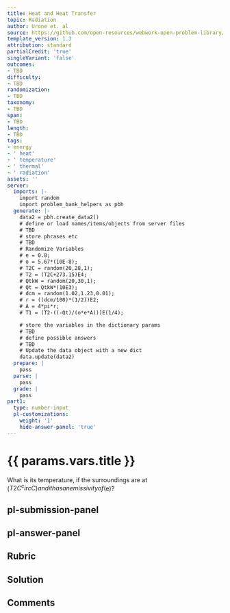 ```yaml
---
title: Heat and Heat Transfer
topic: Radiation
author: Urone et. al
source: https://github.com/open-resources/webwork-open-problem-library/tree/master/Contrib/BrockPhysics/College_Physics_Urone/14.Heat_and_Heat_Transfer/14-07.Radiation/NU_U17_14_07_025.pg
template_version: 1.3
attribution: standard
partialCredit: 'true'
singleVariant: 'false'
outcomes:
- TBD
difficulty:
- TBD
randomization:
- TBD
taxonomy:
- TBD
span:
- TBD
length:
- TBD
tags:
- energy
- ' heat'
- ' temperature'
- ' thermal'
- ' radiation'
assets: ''
server:
  imports: |-
    import random
    import problem_bank_helpers as pbh
  generate: |-
    data2 = pbh.create_data2()
    # define or load names/items/objects from server files
    # TBD
    # store phrases etc
    # TBD
    # Randomize Variables
    # e = 0.8;
    # o = 5.67*(10E-8);
    # T2C = random(20,28,1);
    # T2 = (T2C+273.15)E4;
    # QtkW = random(20,30,1);
    # Qt = QtkW*(10E3);
    # dcm = random(1.02,1.23,0.01);
    # r = ((dcm/100)*(1/2))E2;
    # A = 4*pi*r;
    # T1 = (T2-((-Qt)/(o*e*A)))E(1/4);

    # store the variables in the dictionary params
    # TBD
    # define possible answers
    # TBD
    # Update the data object with a new dict
    data.update(data2)
  prepare: |
    pass
  parse: |
    pass
  grade: |
    pass
part1:
  type: number-input
  pl-customizations:
    weight: '1'
    hide-answer-panel: 'true'
---
```


# {{ params.vars.title }} 


What is its temperature, if the surroundings are at ($T2C^circC) and it has an emissivity of ($e)?


## pl-submission-panel 


## pl-answer-panel 


## Rubric 


## Solution 


## Comments 


